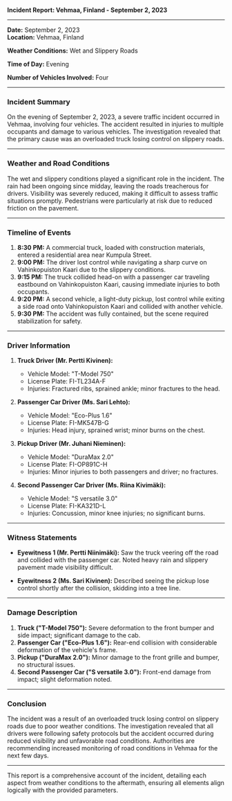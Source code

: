 

**Incident Report: Vehmaa, Finland - September 2, 2023**

---

**Date:** September 2, 2023  
**Location:** Vehmaa, Finland  

**Weather Conditions:** Wet and Slippery Roads  

**Time of Day:** Evening  

**Number of Vehicles Involved:** Four  

---

### Incident Summary

On the evening of September 2, 2023, a severe traffic incident occurred in Vehmaa, involving four vehicles. The accident resulted in injuries to multiple occupants and damage to various vehicles. The investigation revealed that the primary cause was an overloaded truck losing control on slippery roads.

---

### Weather and Road Conditions

The wet and slippery conditions played a significant role in the incident. The rain had been ongoing since midday, leaving the roads treacherous for drivers. Visibility was severely reduced, making it difficult to assess traffic situations promptly. Pedestrians were particularly at risk due to reduced friction on the pavement.

---

### Timeline of Events

1. **8:30 PM:** A commercial truck, loaded with construction materials, entered a residential area near Kumpula Street.
2. **9:00 PM:** The driver lost control while navigating a sharp curve on Vahinkopuiston Kaari due to the slippery conditions.
3. **9:15 PM:** The truck collided head-on with a passenger car traveling eastbound on Vahinkopuiston Kaari, causing immediate injuries to both occupants.
4. **9:20 PM:** A second vehicle, a light-duty pickup, lost control while exiting a side road onto Vahinkopuiston Kaari and collided with another vehicle.
5. **9:30 PM:** The accident was fully contained, but the scene required stabilization for safety.

---

### Driver Information

1. **Truck Driver (Mr. Pertti Kivinen):**  
   - Vehicle Model: "T-Model 750"  
   - License Plate: FI-TL234A-F  
   - Injuries: Fractured ribs, sprained ankle; minor fractures to the head.

2. **Passenger Car Driver (Ms. Sari Lehto):**  
   - Vehicle Model: "Eco-Plus 1.6"  
   - License Plate: FI-MK547B-G  
   - Injuries: Head injury, sprained wrist; minor burns on the chest.

3. **Pickup Driver (Mr. Juhani Nieminen):**  
   - Vehicle Model: "DuraMax 2.0"  
   - License Plate: FI-OP891C-H  
   - Injuries: Minor injuries to both passengers and driver; no fractures.

4. **Second Passenger Car Driver (Ms. Riina Kivimäki):**  
   - Vehicle Model: "S versatile 3.0"  
   - License Plate: FI-KA321D-L  
   - Injuries: Concussion, minor knee injuries; no significant burns.

---

### Witness Statements

- **Eyewitness 1 (Mr. Pertti Niinimäki):** Saw the truck veering off the road and collided with the passenger car. Noted heavy rain and slippery pavement made visibility difficult.
  
- **Eyewitness 2 (Ms. Sari Kivinen):** Described seeing the pickup lose control shortly after the collision, skidding into a tree line.

---

### Damage Description

1. **Truck ("T-Model 750"):** Severe deformation to the front bumper and side impact; significant damage to the cab.
2. **Passenger Car ("Eco-Plus 1.6"):** Rear-end collision with considerable deformation of the vehicle's frame.
3. **Pickup ("DuraMax 2.0"):** Minor damage to the front grille and bumper, no structural issues.
4. **Second Passenger Car ("S versatile 3.0"):** Front-end damage from impact; slight deformation noted.

---

### Conclusion

The incident was a result of an overloaded truck losing control on slippery roads due to poor weather conditions. The investigation revealed that all drivers were following safety protocols but the accident occurred during reduced visibility and unfavorable road conditions. Authorities are recommending increased monitoring of road conditions in Vehmaa for the next few days.

--- 

This report is a comprehensive account of the incident, detailing each aspect from weather conditions to the aftermath, ensuring all elements align logically with the provided parameters.